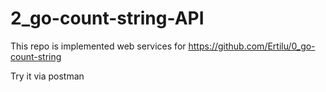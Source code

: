 # 2_go-count-string-API
This repo is implemented web services for https://github.com/Ertilu/0_go-count-string 

Try it via postman
